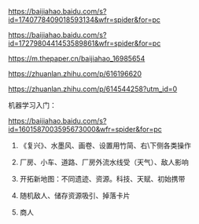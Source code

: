https://baijiahao.baidu.com/s?id=1740778409018593134&wfr=spider&for=pc

https://baijiahao.baidu.com/s?id=1727980441453589861&wfr=spider&for=pc

https://m.thepaper.cn/baijiahao_16985654

https://zhuanlan.zhihu.com/p/616196620

https://zhuanlan.zhihu.com/p/614544258?utm_id=0

机器学习入门：

https://baijiahao.baidu.com/s?id=1601587003595673000&wfr=spider&for=pc


1. 《复兴》、水墨风、画卷、设置用竹简、右\下侧各类操作

2. 厂房、小车、道路、厂房外流水线受（天气）、敌人影响

3. 开拓新地图：不同遗迹、资源。科技、天赋、初始携带

4. 随机敌人、储存资源吸引、掉落卡片

5. 商人
